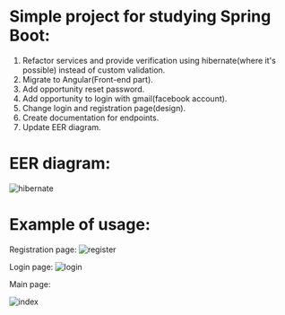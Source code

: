 # Simple project for studying Spring Boot:
1. Refactor services and provide verification using hibernate(where it's possible) instead of 
  custom validation.
2. Migrate to Angular(Front-end part).
3. Add opportunity reset password.
4. Add opportunity to login with gmail(facebook account).
5. Change login and registration page(design).
6. Create documentation for endpoints. 
7. Update EER diagram.
 
# EER diagram:
![hibernate](https://user-images.githubusercontent.com/17299069/47139391-671a4d00-d2c4-11e8-89fc-4f0a184b0c65.png)

# Example of usage:
Registration page:
![register](https://user-images.githubusercontent.com/17299069/47163109-00b22080-d2fe-11e8-9a0f-eaac9e279655.PNG)

Login page:
![login](https://user-images.githubusercontent.com/17299069/47163211-335c1900-d2fe-11e8-90d1-505a2d60c7c8.PNG)

Main page:

![index](https://user-images.githubusercontent.com/17299069/47510005-e89f4b80-d87f-11e8-9326-59f6769b59e2.PNG)

